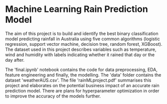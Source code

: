 # Machine Learning Rain Prediction Model

The aim of this project is to build and identify the best binary classification model predicting rainfall in Australia using five common algorithms (logistic regression, support vector machine, decision tree, random forest, XGBoost). The dataset used in this project describes variables such as temperature, wind and humidity with labels indicating whether it rained that day or the day after. 

The 'final.ipynb' notebook contains the code for data preprocessing, EDA, feature engineering and finally, the modelling. The 'data' folder contains the dataset 'weatherAUS.csv'. The file 'rainMLproject.pdf' summarises this project and elaborates on the potential business impact of an accurate rain prediction model. There are plans for hyperparameter optimization in order to improve the accuracy of the models further.
